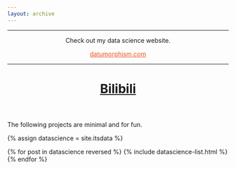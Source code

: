 ```yaml
---
layout: archive
---
```


<hr class="accessory">

<section style='text-align:center;'>
Check out my data science website.

<a href="https://datumorphism.com" style="margin: 1em 1em 1em 1em; display:block;color:#e95420;" class="btn">datumorphism.com</a>
</section>

<hr class="accessory">

<h1 style="text-align:center;margin-bottom:2em;"><a href="/itsdata">Bilibili</a></h1>


The following projects are minimal and for fun.

{% assign datascience = site.itsdata %}

<div class="tiles">
{% for post in datascience reversed %}
	   {% include datascience-list.html %}
{% endfor %}
</div><!-- /.tiles -->
